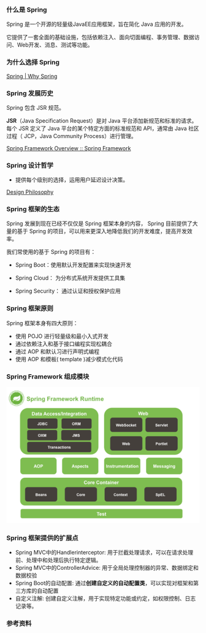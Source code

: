 ### 什么是 Spring 

Spring 是一个开源的轻量级JavaEE应用框架，旨在简化 Java 应用的开发。

它提供了一套全面的基础设施，包括依赖注入、面向切面编程、事务管理、数据访问、Web开发、消息、测试等功能。



### 为什么选择 Spring

[Spring | Why Spring](https://spring.io/why-spring)



### Spring 发展历史

Spring 包含 JSR 规范。

**JSR**（Java Specification Request）是对 Java 平台添加新规范和标准的请求。每个 JSR 定义了 Java 平台的某个特定方面的标准规范和 API，通常由 Java 社区过程（ JCP，Java Community Process）进行管理。

[Spring Framework Overview :: Spring Framework](https://docs.spring.io/spring-framework/reference/overview.html#overview-philosophy)





### Spring 设计哲学

- 提供每个级别的选择，运用用户延迟设计决策。

[Design Philosophy](https://docs.spring.io/spring-framework/reference/overview.html#overview-philosophy)





### Spring 框架的生态

Spring 发展到现在已经不仅仅是 Spring 框架本身的内容，  Spring 目前提供了大量的基于 Spring 的项目，可以用来更深入地降低我们的开发难度，提高开发效率。

我们常使用的基于 Spring 的项目有：

- Spring Boot：使用默认开发配置来实现快速开发

- Spring Cloud： 为分布式系统开发提供工具集
- Spring Security： 通过认证和授权保护应用



### Spring 框架原则

Spring 框架本身有四大原则：

- 使用 POJO 进行轻量级和最小入式开发
- 通过依赖注入和基于接口编程实现松耦合
- 通过 AOP 和默认习进行声明式编程
- 使用 AOP 和模板( template )减少模式化代码



### Spring Framework 组成模块

![img](images/1712650311366-b499469c-5afd-4be9-bad3-d787de86bf98.png)







### Spring 框架提供的扩展点

- Spring MVC中的Handlerinterceptor: 用于拦截处理请求，可以在请求处理前、处理中和处理后执行特定逻辑。
- Spring MVC中的ControllerAdvice: 用于全局处理控制器的异常、数据绑定和数据校验
- Spring Boot的自动配置: 通过**创建自定义的自动配置类**，可以实现对框架和第三方库的自动配置
- 自定义注解: 创建自定义注解，用于实现特定功能或约定，如权限控制、日志记录等。





### 参考资料

